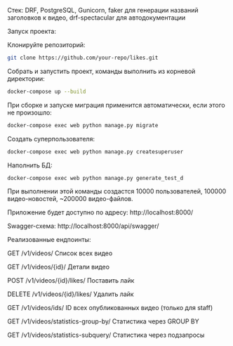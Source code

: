 Стек: DRF, PostgreSQL, Gunicorn, faker для генерации названий заголовков к видео, drf-spectacular для автодокументации 

Запуск проекта:

Клонируйте репозиторий:

```bash
git clone https://github.com/your-repo/likes.git
```

Собрать и запустить проект, команды выполнить из корневой директории:

```bash
docker-compose up --build
```

При сборке и запуске миграция применится автоматически, если этого не произошло:

```bash
docker-compose exec web python manage.py migrate
```

Создать суперпользователя:

```bash
docker-compose exec web python manage.py createsuperuser
```


Наполнить БД: 

```bash
docker-compose exec web python manage.py generate_test_d
```

При выполнении этой команды создастся 10000 пользователей, 100000 видео-новостей, ~200000 видео-файлов.


Приложение будет доступно по адресу:
http://localhost:8000/

Swagger-схема: 
http://localhost:8000/api/swagger/

Реализованные ендпоинты:

GET	/v1/videos/	Список всех видео

GET	/v1/videos/{id}/ Детали видео

POST /v1/videos/{id}/likes/	Поставить лайк

DELETE /v1/videos/{id}/likes/	Удалить лайк

GET	/v1/videos/ids/	ID всех опубликованных видео (только для staff)

GET	/v1/videos/statistics-group-by/	Статистика через GROUP BY

GET	/v1/videos/statistics-subquery/	Статистика через подзапросы
